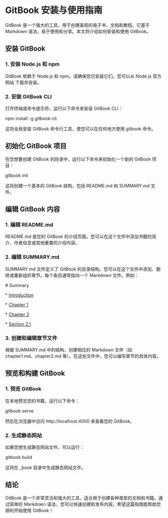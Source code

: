 # GitBook 安装与使用指南

GitBook 是一个强大的工具，用于创建美观的电子书、文档和教程。它基于 Markdown 语法，易于使用和分享。本文将介绍如何安装和使用 GitBook。

## 安装 GitBook

### 1. 安装 Node.js 和 npm

GitBook 依赖于 Node.js 和 npm。请确保您已安装它们。您可以从 Node.js 官方网站 下载并安装。

### 2. 安装 GitBook CLI

打开终端或命令提示符，运行以下命令来安装 GitBook CLI：

npm install -g gitbook-cli

这将全局安装 GitBook 命令行工具，使您可以在任何地方使用 gitbook 命令。

## 初始化 GitBook 项目

在您想要创建 GitBook 的目录中，运行以下命令来初始化一个新的 GitBook 项目：

gitbook init

这将创建一个基本的 GitBook 结构，包括 README.md 和 SUMMARY.md 文件。

## 编辑 GitBook 内容

### 1. 编辑 README.md

README.md 是您的 GitBook 的介绍页面。您可以在这个文件中添加书籍的简介、作者信息或其他重要的介绍内容。

### 2. 编辑 SUMMARY.md

SUMMARY.md 文件定义了 GitBook 的目录结构。您可以在这个文件中添加、删除或重新组织章节。每个条目通常指向一个 Markdown 文件。例如：

\# Summary

\* [Introduction](README.md)

\* [Chapter 1](chapter1.md)

\* [Chapter 2](chapter2.md)

  \* [Section 2.1](section2.1.md)

### 3. 创建和编辑章节文件

根据 SUMMARY.md 中的结构，创建相应的 Markdown 文件（如 chapter1.md、chapter2.md 等）。在这些文件中，您可以编写章节的具体内容。

## 预览和构建 GitBook

### 1. 预览 GitBook

在本地预览您的书籍，运行以下命令：

gitbook serve

然后在浏览器中访问 http://localhost:4000 来查看您的 GitBook。

### 2. 生成静态网站

如果您想生成静态网站文件，可以运行：

gitbook build

这将在 _book 目录中生成静态网站文件。

## 结论

GitBook 是一个非常灵活和强大的工具，适合用于创建各种类型的文档和书籍。通过简单的 Markdown 语法，您可以快速创建和发布内容。希望这篇指南能帮助您顺利开始使用 GitBook！
